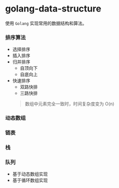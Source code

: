 # golang-data-structure

使用 `Golang` 实现常用的数据结构和算法。

### 排序算法
- 选择排序
- 插入排序
- 归并排序
  + 自顶向下
  + 自底向上
- 快速排序
  + 双路快排
  + 三路快排
  > 数组中元素完全一致时，时间复杂度变为 O(n)
### 动态数组
### 链表
### 栈
### 队列
- 基于动态数组实现
- 基于循环数组实现
